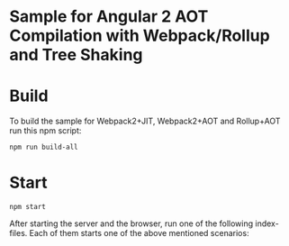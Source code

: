 # Sample for Angular 2 AOT Compilation with Webpack/Rollup and Tree Shaking

# Build

To build the sample for Webpack2+JIT, Webpack2+AOT and Rollup+AOT run this npm script:

```
npm run build-all
```

# Start

```
npm start
```

After starting the server and the browser, run one of the following index-files. Each of them starts one of the above mentioned scenarios:


